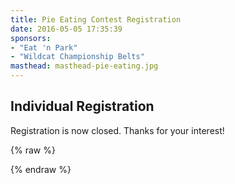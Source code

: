```yaml
---
title: Pie Eating Contest Registration
date: 2016-05-05 17:35:39
sponsors:
- "Eat 'n Park"
- "Wildcat Championship Belts"
masthead: masthead-pie-eating.jpg
---
```


## Individual Registration

Registration is now closed. Thanks for your interest!

{% raw %}
<!--
<form action="//flipmail.co/api/HN36YPnjfDfkvgFmbulO" method="post">
  <div class="row">
    <div class="col-sm-4">
      <div class="form-group label-floating">
        <label class="control-label">First Name</label>
        <input type="text" class="form-control" name="first-name">
        <span class="material-input"></span>
      </div>
    </div>
    <div class="col-sm-4">
      <div class="form-group label-floating">
        <label class="control-label">Last Name</label>
        <input type="text" class="form-control" name="last-name">
        <span class="material-input"></span>
      </div>
    </div>
  </div>
  <div class="row">
    <div class="col-sm-6">
      <div class="form-group label-floating">
        <label class="control-label">E-Mail address</label>
        <input type="text" class="form-control" name="email">
        <span class="material-input"></span>
      </div>
    </div>
  </div>
  <div class="row">
    <div class="col-sm-4">
      <div class="form-group label-floating">
        <label class="control-label">Phone number</label>
        <input type="text" class="form-control" name="phone">
        <span class="material-input"></span>
      </div>
    </div>
    <div class="col-md-3">
    	<div class="form-group">
    		<select class="select form-control" placeholder="Select a shirt size" name="shirt-size">
          <option disabled="" selected="" class="disabled selected"> Sizes</option>
          <option value="S">Small</option>
    			<option value="M">Medium</option>
    			<option value="L">Large</option>
    			<option value="XL">X-Large</option>
    			<option value="2XL">2X-Large</option>
        </select>
    		<span class="material-input"></span>
    	</div>
    </div>
  </div>
  <div class="row">
  <button class="btn btn-info btn-round" type="submit">
    <i class="fa fa-trophy"></i> Sign Up
    <div class="ripple-container"></div>
  </button>
  </div>
  <input type="hidden" name="_subject" value="2016 Pie Eating Contest Entry">
  <input type="hidden" name="_confirmation" value="<b>Thank you!</b> We have received your entry into the 2016 Eat 'n Park <b>Great American Pie Eating Contest</b> presented by Wildcat Belts. The event happens Saturday, August 27th at 11am. You will need to arrive at least a half hour prior.">
  <input type="hidden" name="_valid[first-name]" value="required|alpha">
  <input type="hidden" name="_valid[last-name]" value="required|alpha">
  <input type="hidden" name="_valid[email]" value="required|valid_email">
  <input type="hidden" name="_valid[phone]" value="required">
  <input type="hidden" name="_valid[phone]" value="required">
  <input type="hidden" name="_replyto" value="%email">
  <input type="text" name="_honey" value="" style="display:none">
</form>
-->
{% endraw %}
